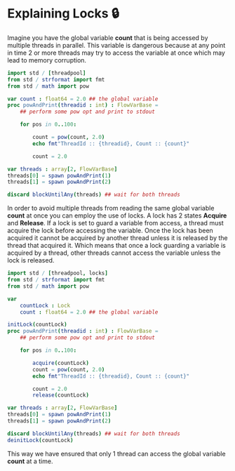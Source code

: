 # Explaining Locks 🔒

Imagine you have the global variable **count** that is being accessed by multiple threads in parallel. This variable is dangerous because at any point in time 2 or more threads may try to access the variable at once which may lead to memory corruption.

```nim
import std / [threadpool]
from std / strformat import fmt
from std / math import pow

var count : float64 = 2.0 ## the global variable
proc powAndPrint(threadid : int) : FlowVarBase =
    ## perform some pow opt and print to stdout

    for pos in 0..100:

        count = pow(count, 2.0)
        echo fmt"ThreadId :: {threadid}, Count :: {count}"

        count = 2.0

var threads : array[2, FlowVarBase] 
threads[0] = spawn powAndPrint(1)
threads[1] = spawn powAndPrint(2)

discard blockUntilAny(threads) ## wait for both threads
```

In order to avoid multiple threads from reading the same global variable **count** at once you can employ the use of locks. A lock has 2 states **Acquire** and **Release**. If a lock is set to guard a variable from access, a thread must acquire the lock before accessing the variable. Once the lock has been acquired it cannot be acquired by another thread unless it is released by the thread that acquired it. Which means that once a lock guarding a variable is acquired by a thread, other threads cannot access the variable unless the lock is released.

```nim
import std / [threadpool, locks]
from std / strformat import fmt
from std / math import pow

var 
    countLock : Lock
    count : float64 = 2.0 ## the global variable

initLock(countLock)
proc powAndPrint(threadid : int) : FlowVarBase =
    ## perform some pow opt and print to stdout

    for pos in 0..100:

        acquire(countLock)
        count = pow(count, 2.0)
        echo fmt"ThreadId :: {threadid}, Count :: {count}"

        count = 2.0
        release(countLock)

var threads : array[2, FlowVarBase] 
threads[0] = spawn powAndPrint(1)
threads[1] = spawn powAndPrint(2)

discard blockUntilAny(threads) ## wait for both threads
deinitLock(countLock)
```

This way we have ensured that only 1 thread can access the global variable **count** at a time.
